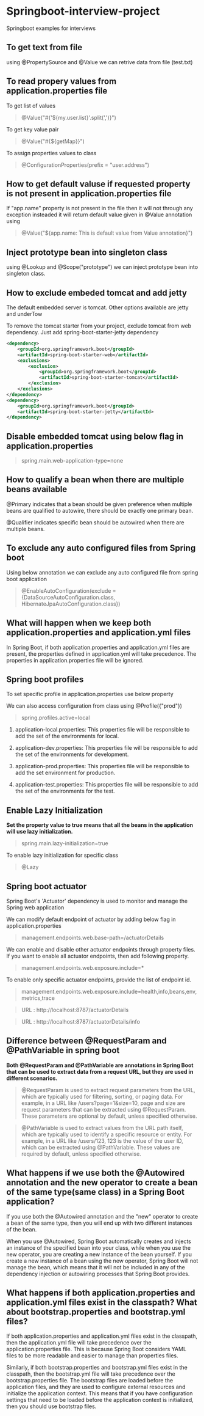# Springboot-interview-project
Springboot examples for interviews

## To get text from file 
using @PropertySource and @Value we can retrive data from file (test.txt)

## To read propery values from application.properties file

To get list of values
> @Value("#{'${my.user.list}'.split(',')}")

To get key value pair
> @Value("#{${getMap}}")

To assign properties values to class
> @ConfigurationProperties(prefix = "user.address")

## How to get default valuse if requested property is not present in application.properties file
If "app.name" property is not present in the file then it will not through any exception 
insteaded it will return default value given in @Value annotation using

> @Value("${app.name: This is default value from Value annotation}")

## Inject prototype bean into singleton class
using @Lookup and @Scope("prototype") we can inject prototype bean into singleton class.

## How to exclude embeded tomcat and add jetty
The default embedded server is tomcat. Other options available are jetty and underTow

To remove the tomcat starter from your project, exclude tomcat from web dependency. Just add spring-boot-starter-jetty dependency
```xml
<dependency>
	<groupId>org.springframework.boot</groupId>
	<artifactId>spring-boot-starter-web</artifactId>
	<exclusions>
		<exclusion>
			<groupId>org.springframework.boot</groupId>
			<artifactId>spring-boot-starter-tomcat</artifactId>
		</exclusion>
	</exclusions>
</dependency>
<dependency>
    <groupId>org.springframework.boot</groupId>
    <artifactId>spring-boot-starter-jetty</artifactId>
</dependency>
```

## Disable embedded tomcat using below flag in application.properties
> spring.main.web-application-type=none

## How to qualify a bean when there are multiple beans available
@Primary indicates that a bean should be given preference when multiple beans are qualified to autowire, there should be exactly one primary bean.

@Qualifier indicates specific bean should be autowired when there are multiple beans.

## To exclude any auto configured files from Spring boot
Using below annotation we can exclude any auto configured file from spring boot application

> @EnableAutoConfiguration(exclude = {DataSourceAutoConfiguration.class, HibernateJpaAutoConfiguration.class})


## What will happen when we keep both application.properties and application.yml files
In Spring Boot, if both application.properties and application.yml files are present, the properties defined in application.yml will take precedence. The properties in application.properties file will be ignored.


## Spring boot profiles
To set specific profile in application.properties use below property

We can also access configuration from class using  @Profile({"prod"})

> spring.profiles.active=local

1. application-local.properties: This properties file will be responsible to add the set of the environments for local.

2. application-dev.properties: This properties file will be responsible to add the set of the environments for development.

3. application-prod.properties: This properties file will be responsible to add the set environment for production.

4. application-test.properties: This properties file will be responsible to add the set of the environments for the test.

## Enable Lazy Initialization
**Set the property value to true means that all the beans in the application will use lazy initialization.**
> spring.main.lazy-initialization=true

To enable lazy initialization for specific class
> @Lazy

## Spring boot actuator
Spring Boot's 'Actuator' dependency is used to monitor and manage the Spring web application

We can modify default endpoint of actuator by adding below flag in application.properties
> management.endpoints.web.base-path=/actuatorDetails

We can enable and disable other actuator endpoints through property files. 
If you want to enable all actuator endpoints, then add following property.
> management.endpoints.web.exposure.include=*

To enable only specific actuator endpoints, provide the list of endpoint id.
> management.endpoints.web.exposure.include=health,info,beans,env,metrics,trace

> URL : http://localhost:8787/actuatorDetails

> URL : http://localhost:8787/actuatorDetails/info


## Difference between @RequestParam and @PathVariable in spring boot

**Both @RequestParam and @PathVariable are annotations in Spring Boot that can be used to extract data from a request URL, but they are used in different scenarios.**

> @RequestParam is used to extract request parameters from the URL, which are typically used for filtering, sorting, or paging data. 
For example, in a URL like /users?page=1&size=10, page and size are request parameters that can be extracted using @RequestParam. 
These parameters are optional by default, unless specified otherwise.

> @PathVariable is used to extract values from the URL path itself, which are typically used to identify a specific resource or entity. 
For example, in a URL like /users/123, 123 is the value of the user ID, which can be extracted using @PathVariable. 
These values are required by default, unless specified otherwise.


## What happens if we use both the @Autowired annotation and the new operator to create a bean of the same type(same class) in a Spring Boot application?

If you use both the @Autowired annotation and the "new" operator to create a bean of the same type, 
then you will end up with two different instances of the bean. 

When you use @Autowired, Spring Boot automatically creates and injects an instance of the specified bean into your class, 
while when you use the new operator, you are creating a new instance of the bean yourself. 
If you create a new instance of a bean using the new operator, Spring Boot will not manage the bean, 
which means that it will not be included in any of the dependency injection or autowiring processes that Spring Boot provides.

## What happens if both application.properties and application.yml files exist in the classpath? What about bootstrap.properties and bootstrap.yml files?

If both application.properties and application.yml files exist in the classpath, then the application.yml file will take precedence over the application.properties file. 
This is because Spring Boot considers YAML files to be more readable and easier to manage than properties files. 

Similarly, if both bootstrap.properties and bootstrap.yml files exist in the classpath, then the bootstrap.yml file will take precedence over the bootstrap.properties file. 
The bootstrap files are loaded before the application files, and they are used to configure external resources and initialize the application context. 
This means that if you have configuration settings that need to be loaded before the application context is initialized, then you should use bootstrap files. 

